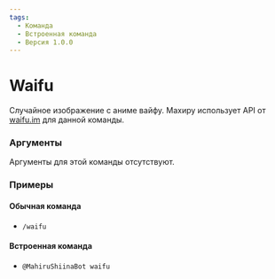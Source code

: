 ```yaml
---
tags:
  - Команда
  - Встроенная команда
  - Версия 1.0.0
---
```


# Waifu

Случайное изображение с аниме вайфу. Махиру использует API от [waifu.im](https://waifu.im) для данной команды.

### Аргументы

Аргументы для этой команды отсутствуют.

### Примеры

#### Обычная команда
+ `/waifu`

#### Встроенная команда
+ `@MahiruShiinaBot waifu`
